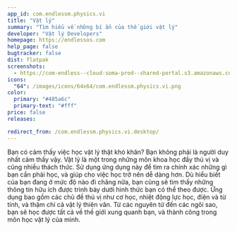 ```yaml
---
app_id: com.endlessm.physics.vi
title: "Vật lý"
summary: "Tìm hiểu về những bí ẩn của thế giới vật lý"
developer: "Vật lý Developers"
homepage: https://endlessos.com
help_page: false
bugtracker: false
dist: flatpak
screenshots:
  - https://com-endless--cloud-soma-prod--shared-portal.s3.amazonaws.com/apps.289.screenshots.b32e79c4-b2bb-4f9c-97f4-03807e94a962_201810232053354848.png
icons:
  "64": /images/icons/64x64/com.endlessm.physics.vi.png
color:
  primary: "#485a6c"
  primary-text: "#fff"
price: false
releases:

redirect_from: /com.endlessm.physics.vi.desktop/
---
```


<p>Bạn có cảm thấy việc học vật lý thật khó khăn? Bạn không phải là người duy nhất cảm thấy vậy. Vật lý là một trong những môn khoa học đầy thú vị và cũng nhiều thách thức. Sử dụng ứng dụng này để tìm ra chính xác những gì bạn cần phải học, và giúp cho việc học trở nên dễ dàng hơn. Dù hiểu biết của bạn đang ở mức độ nào đi chăng nữa, bạn cũng sẽ tìm thấy những thông tin hữu ích được trình bày dưới hình thức bạn có thể theo được. Ứng dụng bao gồm các chủ đề thú vị như cơ học, nhiệt động lực học, điện và từ tính, và thậm chí cả vật lý thiên văn. Từ các nguyên tử đến các ngôi sao, bạn sẽ học được tất cả về thế giới xung quanh bạn, và thành công trong môn học vật lý của mình.</p>